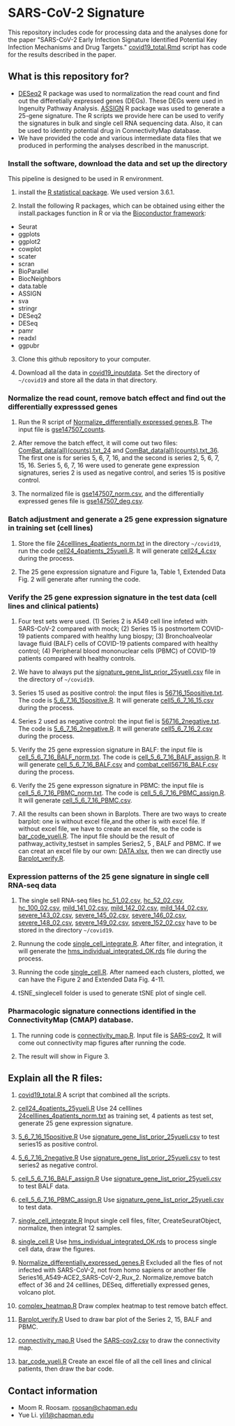 # SARS-CoV-2 Signature

This repository includes code for processing data and the analyses done for the paper "SARS-CoV-2 Early Infection Signature Identified Potential Key Infection Mechanisms and Drug Targets." [covid19_total.Rmd](https://github.com/yueli8/COVID-19/blob/master/covid19_total.Rmd) script has code for the results described in the paper.


## What is this repository for?

* [DESeq2](https://bioconductor.org/packages/release/bioc/html/DESeq2.html) R package was used to normalization the read count and find out the differetially expressed genes (DEGs). These DEGs were used in Ingenuity Pathway Analysis. [ASSIGN](https://bioconductor.org/packages/release/bioc/html/ASSIGN.html) R package was used to generate a 25-gene signature. The R scripts we provide here can be used to verify the signatures in bulk and single cell RNA sequencing data. Also, it can be used to identity potential drug in ConnectivityMap database. 
* We have provided the code and various intermediate data files that we produced in performing the analyses described in the manuscript.


### Install the software, download the data and set up the directory

This pipeline is designed to be used in R environment.

1. install the [R statistical package](https://www.r-project.org/). We used version 3.6.1.

2. Install the following R packages, which can be obtained using either the install.packages function in R or via the [Bioconductor framework](http://www.bioconductor.org/):

* Seurat
* ggplots
* ggplot2
* cowplot
* scater
* scran
* BioParallel
* BiocNeighbors
* data.table
* ASSIGN
* sva
* stringr
* DESeq2
* DESeq
* pamr
* readxl
* ggpubr

3. Clone this github repository to your computer.

4. Download all the data in [covid19_inputdata](https://drive.google.com/drive/folders/1mIFiEcPm3o5FEkeBD4v3MaGjM0xazGbx). Set the directory of ```~/covid19``` and store all the data in that directory.

### Normalize the read count, remove batch effect and find out the differentially expresssed genes

1. Run the R script of [Normalize_differentially expressed genes.R](https://github.com/yueli8/COVID-19/blob/master/script/Normalize_differentially_expressed_genes.R). The input file is [gse147507_counts](https://github.com/yueli8/COVID-19/blob/master/input_files/gse147507_counts).

2. After remove the batch effect, it will come out two files: [ComBat_data(all)(counts).txt_24](https://github.com/yueli8/COVID-19/blob/master/Normalize_differentially_expressed_genes/ComBat_data(all)(counts).txt_24) and [ComBat_data(all)(counts).txt_36](https://github.com/yueli8/COVID-19/blob/master/Normalize_differentially_expressed_genes/ComBat_data(all)(counts).txt_36). The first one is for series 5, 6, 7, 16, and the second is series 2, 5, 6, 7, 15, 16. Series 5, 6, 7, 16 were used to generate gene expression signatures, series 2 is used as negative control, and series 15 is positive control. 

3. The normalized file is [gse147507_norm.csv](https://github.com/yueli8/COVID-19/blob/master/Normalize_differentially_expressed_genes/gse147507_norm.csv), and the differentially expressed genes file is [gse147507_deg.csv](https://github.com/yueli8/COVID-19/blob/master/Normalize_differentially_expressed_genes/gse147507_deg.csv).



### Batch adjustment and generate a 25 gene expression signature in training set (cell lines)

1. Store the file [24celllines_4patients_norm.txt](https://github.com/yueli8/COVID-19/blob/master/25_gene_expression_signature/24celllines_4patients_norm.txt) in the directory ```~/covid19```, run the code [cell24_4patients_25yueli.R](https://github.com/yueli8/COVID-19/blob/master/script/cell24_4patients_25yueli.R). It will generate [cell24_4.csv](https://github.com/yueli8/COVID-19/blob/master/25_gene_expression_signature/cell24_4.csv) during the process.

2. The 25 gene expression signature and Figure 1a, Table 1, Extended Data Fig. 2 will generate after running the code.

### Verify the 25 gene expression signature in the test data (cell lines and clinical patients)

1. Four test sets were used. (1) Series 2 is A549 cell line infeted with SARS-CoV-2 compared with mock; (2) Series 15 is postmortem COVID-19 patients compared with healthy lung biospy; (3) Bronchoalveolar lavage fluid (BALF) cells of COVID-19 patients compared with healthy control; (4) Peripheral blood mononuclear cells (PBMC) of COVID-19 patients compared with healthy controls.

2. We have to always put the [signature_gene_list_prior_25yueli.csv](https://github.com/yueli8/COVID-19/blob/master/input_files/signature_gene_list_prior_25yueli.csv) file in the directory of ```~/covid19```.

3. Series 15 used as positive control: the input files is [56716_15positive.txt](https://github.com/yueli8/COVID-19/blob/master/Series15/56716_15positive.txt). The code is [5_6_7_16_15positive.R](https://github.com/yueli8/COVID-19/blob/master/Series15/5_6_7_16_15positive.R). It will generate [cell5_6_7_16_15.csv](https://github.com/yueli8/COVID-19/blob/master/Series15/cell5_6_7_16_15.csv) during the process.

4. Series 2 used as negative control: the input fiel is [56716_2negative.txt](https://github.com/yueli8/COVID-19/blob/master/Series2/56716_2negative.txt). The code is [5_6_7_16_2negative.R](https://github.com/yueli8/COVID-19/blob/master/Series2/5_6_7_16_2negative.R). It will generate [cell5_6_7_16_2.csv](https://github.com/yueli8/COVID-19/blob/master/Series2/cell5_6_7_16_2.csv) during the process.

5. Verify the 25 gene expression signature in BALF: the input file is [cell_5_6_7_16_BALF_norm.txt](https://github.com/yueli8/COVID-19/blob/master/BALF/cell_5_6_7_16_BALF_norm.txt). The code is [cell_5_6_7_16_BALF_assign.R](https://github.com/yueli8/COVID-19/blob/master/BALF/cell_5_6_7_16_BALF_assign.R). It will generate [cell_5_6_7_16_BALF.csv](https://github.com/yueli8/COVID-19/blob/master/BALF/cell_5_6_7_16_BALF.csv) and [combat_cell56716_BALF.csv](https://github.com/yueli8/COVID-19/blob/master/BALF/combat_cell56716_BALF.csv) during the process.

6. Verify the 25 gene expresson signature in PBMC: the input file is [cell_5_6_7_16_PBMC_norm.txt](https://github.com/yueli8/COVID-19/blob/master/PBMC/cell_5_6_7_16_PBMC_norm.txt). The code is [cell_5_6_7_16_PBMC_assign.R](https://github.com/yueli8/COVID-19/blob/master/PBMC/cell_5_6_7_16_PBMC_assign.R). It will generate [cell_5_6_7_16_PBMC.csv](https://github.com/yueli8/COVID-19/blob/master/PBMC/cell_5_6_7_16_PBMC.csv).

7. All the results can been shown in Barplots. There are two ways to create barplot: one is without excel file,and the other is with excel file. If without excel file, we have to create an excel file, so the code is [bar_code_yueli.R](https://github.com/yueli8/COVID-19/blob/master/script/bar_code_yueli.R). The input file should be the result of pathway_activity_testset in samples Series2, 5 , BALF and PBMC. If we can creat an excel file by our own: [DATA.xlsx](https://github.com/yueli8/COVID-19/blob/master/input_files/DATA.xlsx), then we can directly use [Barplot_verify.R](https://github.com/yueli8/COVID-19/blob/master/Barplot_verify/Barplot_verify.R).
 
 
### Expression patterns of the 25 gene signature in single cell RNA-seq data

1. The single sell RNA-seq files [hc_51_02.csv](https://drive.google.com/drive/folders/1mIFiEcPm3o5FEkeBD4v3MaGjM0xazGbx), [hc_52_02.csv](https://drive.google.com/drive/folders/1mIFiEcPm3o5FEkeBD4v3MaGjM0xazGbx), [hc_100_02.csv](https://drive.google.com/drive/folders/1mIFiEcPm3o5FEkeBD4v3MaGjM0xazGbx), [mild_141_02.csv](https://drive.google.com/drive/folders/1mIFiEcPm3o5FEkeBD4v3MaGjM0xazGbx), [mild_142_02.csv](https://drive.google.com/drive/folders/1mIFiEcPm3o5FEkeBD4v3MaGjM0xazGbx), [mild_144_02.csv](https://drive.google.com/drive/folders/1mIFiEcPm3o5FEkeBD4v3MaGjM0xazGbx), [severe_143_02.csv](https://drive.google.com/drive/folders/1mIFiEcPm3o5FEkeBD4v3MaGjM0xazGbx), [severe_145_02.csv](https://drive.google.com/drive/folders/1mIFiEcPm3o5FEkeBD4v3MaGjM0xazGbx), [severe_146_02.csv](https://drive.google.com/drive/folders/1mIFiEcPm3o5FEkeBD4v3MaGjM0xazGbx), [severe_148_02.csv](https://drive.google.com/drive/folders/1mIFiEcPm3o5FEkeBD4v3MaGjM0xazGbx), [severe_149_02.csv](https://drive.google.com/drive/folders/1mIFiEcPm3o5FEkeBD4v3MaGjM0xazGbx), [severe_152_02.csv](https://drive.google.com/drive/folders/1mIFiEcPm3o5FEkeBD4v3MaGjM0xazGbx) have to be stored in the directory ```~/covid19```.

2. Runnung the code [single_cell_integrate.R](https://github.com/yueli8/COVID-19/blob/master/Single_cell_integrate/single_cell_integrate.R). After filter, and integration, it will generate the [hms_individual_integrated_OK.rds](https://drive.google.com/drive/folders/1mIFiEcPm3o5FEkeBD4v3MaGjM0xazGbx) file during the process.

3. Running the code [single_cell.R](https://github.com/yueli8/COVID-19/blob/master/Single_cell_cluster_figure/single_cell.R). After nameed each clusters, plotted, we can have the Figure 2 and Extended Data Fig. 4-11.

4. tSNE_singlecell folder is used to generate tSNE plot of single cell. 

### Pharmacologic signature connections identified in the ConnectivityMap (CMAP) database.

1. The running code is [connectivity_map.R](https://github.com/yueli8/COVID-19/blob/master/Connectivity_map/connectivity_map.R). Input file is [SARS-cov2](https://github.com/yueli8/COVID-19/blob/master/Connectivity_map/SARS-cov2.csv), It will come out connectivity map figures after running the code.

2. The result will show in Figure 3.


## Explain all the R files:

1. [covid19_total.R](https://github.com/yueli8/COVID-19/blob/master/covid19_total.Rmd) A script that combined all the scripts.

2. [cell24_4patients_25yueli.R](https://github.com/yueli8/COVID-19/blob/master/25_gene_expression_signature/cell24_4patients_25yueli.R) Use 24 celllines [24celllines_4patients_norm.txt](https://github.com/yueli8/COVID-19/blob/master/25_gene_expression_signature/24celllines_4patients_norm.txt) as training set, 4 patients as test set, generate 25 gene expression signature.

3. [5_6_7_16_15positive.R](https://github.com/yueli8/COVID-19/blob/master/Series15/5_6_7_16_15positive.R) Use [signature_gene_list_prior_25yueli.csv](https://github.com/yueli8/COVID-19/blob/master/input_files/signature_gene_list_prior_25yueli.csv) to test series15 as positive control.

4. [5_6_7_16_2negative.R](https://github.com/yueli8/COVID-19/blob/master/Series2/5_6_7_16_2negative.R) Use [signature_gene_list_prior_25yueli.csv](https://github.com/yueli8/COVID-19/blob/master/input_files/signature_gene_list_prior_25yueli.csv) to test series2 as negative control.

5. [cell_5_6_7_16_BALF_assign.R](https://github.com/yueli8/COVID-19/blob/master/BALF/cell_5_6_7_16_BALF_assign.R) Use [signature_gene_list_prior_25yueli.csv](https://github.com/yueli8/COVID-19/blob/master/input_files/signature_gene_list_prior_25yueli.csv) to test BALF data.

6. [cell_5_6_7_16_PBMC_assign.R](https://github.com/yueli8/COVID-19/blob/master/PBMC/cell_5_6_7_16_PBMC_assign.R)  Use [signature_gene_list_prior_25yueli.csv](https://github.com/yueli8/COVID-19/blob/master/input_files/signature_gene_list_prior_25yueli.csv) to test data.

7. [single_cell_integrate.R](https://github.com/yueli8/COVID-19/blob/master/Single_cell_integrate/single_cell_integrate.R) Input single cell files, filter, CreateSeuratObject, normalize, then integrat 12 samples.

8. [single_cell.R](https://github.com/yueli8/COVID-19/blob/master/Single_cell_cluster_figure/single_cell.R) Use [hms_individual_integrated_OK.rds](https://drive.google.com/drive/folders/1mIFiEcPm3o5FEkeBD4v3MaGjM0xazGbx) to process single cell data, draw the figures.

9. [Normalize_differentially_expressed_genes.R](https://github.com/yueli8/COVID-19/blob/master/Normalize_differentially_expressed_genes/Normalize_differentially_expressed_genes.R) Excluded all the fles of not infected with SARS-CoV-2, not from homo sapiens or another file Series16_A549-ACE2_SARS-CoV-2_Rux_2. Normalize,remove batch effect of 36 and 24 celllines, DESeq, differetially expressed genes, volcano plot.

10. [complex_heatmap.R](https://github.com/yueli8/COVID-19/blob/master/script/complex_heatmap.R) Draw complex heatmap to test remove batch effect.

11. [Barplot_verify.R](https://github.com/yueli8/COVID-19/blob/master/Barplot_verify/Barplot_verify.R) Used to draw bar plot of the Series 2, 15, BALF and PBMC.

12. [connectivity_map.R](https://github.com/yueli8/COVID-19/blob/master/Connectivity_map/connectivity_map.R) Used the [SARS-cov2.csv](https://github.com/yueli8/COVID-19/blob/master/Connectivity_map/SARS-cov2.csv) to draw the connectivity map. 

13. [bar_code_yueli.R](https://github.com/yueli8/COVID-19/blob/master/script/bar_code_yueli.R) Create an excel file of all the cell lines and clinical patients, then draw the bar code. 


## Contact information

* Moom R. Roosam. [roosan@chapman.edu](mailto:roosan@chapman.edu)
* Yue Li. [yli1@chapman.edu](mailto:yli1@chapman.edu)
